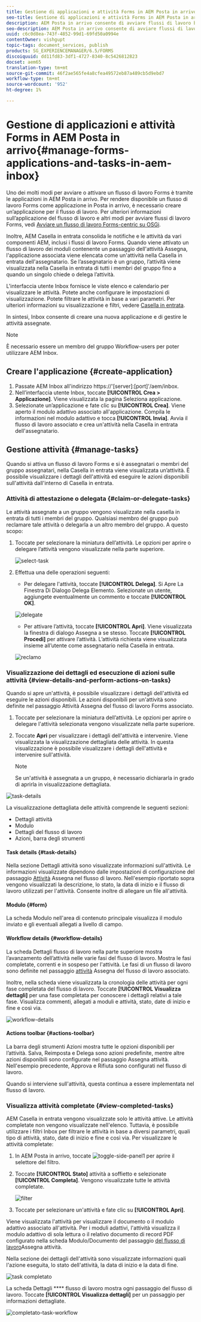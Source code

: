 ```yaml
---
title: Gestione di applicazioni e attività Forms in AEM Posta in arrivo
seo-title: Gestione di applicazioni e attività Forms in AEM Posta in arrivo
description: AEM Posta in arrivo consente di avviare flussi di lavoro basati su Forms inviando applicazioni e gestendo attività.
seo-description: AEM Posta in arrivo consente di avviare flussi di lavoro basati su Forms inviando applicazioni e gestendo attività.
uuid: c6c0d8ea-743f-4852-99d1-69fd50a0994e
contentOwner: vishgupt
topic-tags: document_services, publish
products: SG_EXPERIENCEMANAGER/6.5/FORMS
discoiquuid: dd11fd83-3df1-4727-8340-8c5426812823
docset: aem65
translation-type: tm+mt
source-git-commit: 46f2ae565fe4a8cfea49572eb87a489cb5d9ebd7
workflow-type: tm+mt
source-wordcount: '952'
ht-degree: 1%

---
```



# Gestione di applicazioni e attività Forms in AEM Posta in arrivo{#manage-forms-applications-and-tasks-in-aem-inbox}

Uno dei molti modi per avviare o attivare un flusso di lavoro Forms è tramite le applicazioni in AEM Posta in arrivo. Per rendere disponibile un flusso di lavoro Forms come applicazione in Posta in arrivo, è necessario creare un’applicazione per il flusso di lavoro. Per ulteriori informazioni sull’applicazione del flusso di lavoro e altri modi per avviare flussi di lavoro Forms, vedi [Avviare un flusso di lavoro Forms-centric su OSGi](../../forms/using/aem-forms-workflow.md#launch).

Inoltre, AEM Casella in entrata consolida le notifiche e le attività da vari componenti AEM, inclusi i flussi di lavoro Forms. Quando viene attivato un flusso di lavoro dei moduli contenente un passaggio dell&#39;attività Assegna, l&#39;applicazione associata viene elencata come un&#39;attività nella Casella in entrata dell&#39;assegnatario. Se l’assegnatario è un gruppo, l’attività viene visualizzata nella Casella in entrata di tutti i membri del gruppo fino a quando un singolo chiede o delega l’attività.

L&#39;interfaccia utente Inbox fornisce le viste elenco e calendario per visualizzare le attività. Potete anche configurare le impostazioni di visualizzazione. Potete filtrare le attività in base a vari parametri. Per ulteriori informazioni su visualizzazione e filtri, vedere [Casella in entrata](/help/sites-authoring/inbox.md).

In sintesi, Inbox consente di creare una nuova applicazione e di gestire le attività assegnate.

>[!NOTE]
>
>È necessario essere un membro del gruppo Workflow-users per poter utilizzare AEM Inbox.

## Creare l&#39;applicazione {#create-application}

1. Passate AEM Inbox all&#39;indirizzo https://&#39;[server]:[port]&#39;/aem/inbox.
1. Nell’interfaccia utente Inbox, toccate **[!UICONTROL Crea > Applicazione]**. Viene visualizzata la pagina Seleziona applicazione.
1. Selezionate un’applicazione e fate clic su **[!UICONTROL Crea]**. Viene aperto il modulo adattivo associato all&#39;applicazione. Compila le informazioni nel modulo adattivo e tocca **[!UICONTROL Invia]**. Avvia il flusso di lavoro associato e crea un&#39;attività nella Casella in entrata dell&#39;assegnatario.

## Gestione attività {#manage-tasks}

Quando si attiva un flusso di lavoro Forms e si è assegnatari o membri del gruppo assegnatari, nella Casella in entrata viene visualizzata un’attività. È possibile visualizzare i dettagli dell&#39;attività ed eseguire le azioni disponibili sull&#39;attività dall&#39;interno di Casella in entrata.

### Attività di attestazione o delegata {#claim-or-delegate-tasks}

Le attività assegnate a un gruppo vengono visualizzate nella casella in entrata di tutti i membri del gruppo. Qualsiasi membro del gruppo può reclamare tale attività o delegarla a un altro membro del gruppo. A questo scopo:

1. Toccate per selezionare la miniatura dell’attività. Le opzioni per aprire o delegare l’attività vengono visualizzate nella parte superiore.

   ![select-task](assets/select-task.png)

1. Effettua una delle operazioni seguenti:

   * Per delegare l&#39;attività, toccate **[!UICONTROL Delega]**. Si Apre La Finestra Di Dialogo Delega Elemento. Selezionate un utente, aggiungete eventualmente un commento e toccate **[!UICONTROL OK]**.

   ![delegate](assets/delegate.png)

   * Per attivare l’attività, toccate **[!UICONTROL Apri]**. Viene visualizzata la finestra di dialogo Assegna a se stesso. Toccate **[!UICONTROL Procedi]** per attivare l’attività. L’attività richiesta viene visualizzata insieme all’utente come assegnatario nella Casella in entrata.

   ![reclamo](assets/claim.png)

### Visualizzazione dei dettagli ed esecuzione di azioni sulle attività {#view-details-and-perform-actions-on-tasks}

Quando si apre un&#39;attività, è possibile visualizzare i dettagli dell&#39;attività ed eseguire le azioni disponibili. Le azioni disponibili per un&#39;attività sono definite nel passaggio Attività Assegna del flusso di lavoro Forms associato.

1. Toccate per selezionare la miniatura dell’attività. Le opzioni per aprire o delegare l&#39;attività selezionata vengono visualizzate nella parte superiore.
1. Toccate **Apri** per visualizzare i dettagli dell&#39;attività e intervenire. Viene visualizzata la visualizzazione dettagliata delle attività. In questa visualizzazione è possibile visualizzare i dettagli dell&#39;attività e intervenire sull&#39;attività.

   >[!NOTE]
   >
   >Se un&#39;attività è assegnata a un gruppo, è necessario dichiararla in grado di aprirla in visualizzazione dettagliata.

![task-details](assets/task-details.png)

La visualizzazione dettagliata delle attività comprende le seguenti sezioni:

* Dettagli attività
* Modulo
* Dettagli del flusso di lavoro
* Azioni, barra degli strumenti

#### Task details {#task-details}

Nella sezione Dettagli attività sono visualizzate informazioni sull&#39;attività. Le informazioni visualizzate dipendono dalle impostazioni di configurazione del passaggio [Attività](/help/sites-developing/workflows-step-ref.md) Assegna nel flusso di lavoro. Nell&#39;esempio riportato sopra vengono visualizzati la descrizione, lo stato, la data di inizio e il flusso di lavoro utilizzati per l&#39;attività. Consente inoltre di allegare un file all&#39;attività.

#### Modulo {#form}

La scheda Modulo nell&#39;area di contenuto principale visualizza il modulo inviato e gli eventuali allegati a livello di campo.

#### Workflow details {#workflow-details}

La scheda Dettagli flusso di lavoro nella parte superiore mostra l’avanzamento dell’attività nelle varie fasi del flusso di lavoro. Mostra le fasi completate, correnti e in sospeso per l&#39;attività. Le fasi di un flusso di lavoro sono definite nel passaggio [attività](/help/sites-developing/workflows-step-ref.md) Assegna del flusso di lavoro associato.

Inoltre, nella scheda viene visualizzata la cronologia delle attività per ogni fase completata del flusso di lavoro. Toccate **[!UICONTROL Visualizza dettagli]** per una fase completata per conoscere i dettagli relativi a tale fase. Visualizza commenti, allegati a moduli e attività, stato, date di inizio e fine e così via.

![workflow-details](assets/workflow-details.png)

#### Actions toolbar {#actions-toolbar}

La barra degli strumenti Azioni mostra tutte le opzioni disponibili per l’attività. Salva, Reimposta e Delega sono azioni predefinite, mentre altre azioni disponibili sono configurate nel passaggio [](/help/sites-developing/workflows-step-ref.md)Assegna attività. Nell&#39;esempio precedente, Approva e Rifiuta sono configurati nel flusso di lavoro.

Quando si interviene sull&#39;attività, questa continua a essere implementata nel flusso di lavoro.

### Visualizza attività completate {#view-completed-tasks}

AEM Casella in entrata vengono visualizzate solo le attività attive. Le attività completate non vengono visualizzate nell&#39;elenco. Tuttavia, è possibile utilizzare i filtri Inbox per filtrare le attività in base a diversi parametri, quali tipo di attività, stato, date di inizio e fine e così via. Per visualizzare le attività completate:

1. In AEM Posta in arrivo, toccate ![toggle-side-panel1](assets/toggle-side-panel1.png) per aprire il selettore del filtro.
1. Toccate **[!UICONTROL Stato]** attività a soffietto e selezionate **[!UICONTROL Completa]**. Vengono visualizzate tutte le attività completate.

   ![filter](assets/filter.png)

1. Toccate per selezionare un&#39;attività e fate clic su **[!UICONTROL Apri]**.

Viene visualizzata l&#39;attività per visualizzare il documento o il modulo adattivo associato all&#39;attività. Per i moduli adattivi, l&#39;attività visualizza il modulo adattivo di sola lettura o il relativo documento di record PDF configurato nella scheda Modulo/Documento del passaggio [del flusso di lavoro](/help/sites-developing/workflows-step-ref.md)Assegna attività.

Nella sezione dei dettagli dell&#39;attività sono visualizzate informazioni quali l&#39;azione eseguita, lo stato dell&#39;attività, la data di inizio e la data di fine.

![task completato](assets/completed-task.png)

La scheda Dettagli **** flusso di lavoro mostra ogni passaggio del flusso di lavoro. Toccate **[!UICONTROL Visualizza dettagli]** per un passaggio per informazioni dettagliate.

![completato-task-workflow](assets/completed-task-workflow.png)

